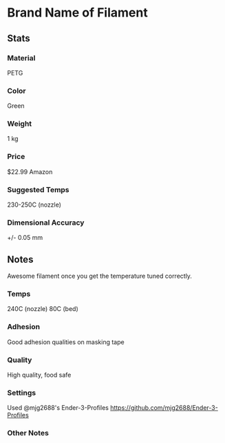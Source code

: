 # Brand Name of Filament

## Stats

### Material
PETG

### Color
Green

### Weight
1 kg

### Price
$22.99
Amazon

### Suggested Temps
230-250C (nozzle)

### Dimensional Accuracy
+/- 0.05 mm


## Notes
Awesome filament once you get the temperature tuned correctly.


### Temps
240C (nozzle)
80C (bed)

### Adhesion
Good adhesion qualities on masking tape

### Quality
High quality, food safe

### Settings
Used @mjg2688's Ender-3-Profiles
https://github.com/mjg2688/Ender-3-Profiles

### Other Notes
